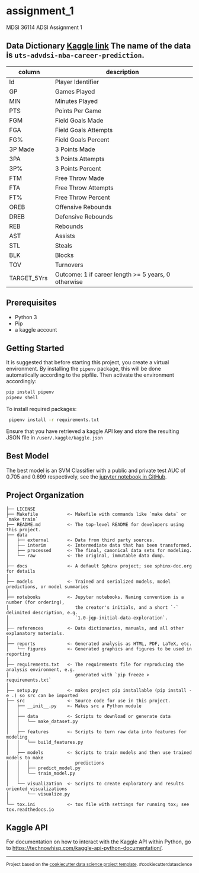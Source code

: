 assignment_1
==============================

MDSI 36114 ADSI Assignment 1



Data Dictionary
[Kaggle link](https://www.kaggle.com/c/uts-advdsi-nba-career-prediction/data?select=sample_submission.csv)
The name of the data is `uts-advdsi-nba-career-prediction`.
----------------------------
| column       | description                                         |
|--------------|-----------------------------------------------------|
| Id           | Player Identifier                                   |
| GP           | Games Played                                        |
| MIN          | Minutes Played                                      |
| PTS          | Points Per Game                                     |
| FGM          | Field Goals Made                                    |
| FGA          | Field Goals Attempts                                |
| FG%          | Field Goals Percent                                 |
| 3P Made      | 3 Points Made                                       |
| 3PA          | 3 Points Attempts                                   |
| 3P%          | 3 Points Percent                                    |
| FTM          | Free Throw Made                                     |
| FTA          | Free Throw Attempts                                 |
| FT%          | Free Throw Percent                                  |
| OREB         | Offensive Rebounds                                  |
| DREB         | Defensive Rebounds                                  |
| REB          | Rebounds                                            |
| AST          | Assists                                             |
| STL          | Steals                                              |
| BLK          | Blocks                                              |
| TOV          | Turnovers                                           |
| TARGET_5Yrs  | Outcome: 1 if career length >= 5 years, 0 otherwise |

Prerequisites
------------
* Python 3
* Pip 
* a kaggle account


Getting Started
------------
It is suggested that before starting this project, you create a virtual environment. By installing the `pipenv` package, this will be done automatically according to the pipfile. Then activate the environment accordingly:
```bash
pip install pipenv
pipenv shell
```

To install required packages:

```bash
 pipenv install -r requirements.txt
```

Ensure that you have retrieved a kaggle API key and store the resulting JSON file in `/user/.kaggle/kaggle.json`

Best Model
-------------
The best model is an SVM Classifier with a public and private test AUC of 0.705
and 0.699 respectively, see the [jupyter notebook in GitHub](https://github.com/roger-yu-ds/assignment_1/blob/master/models/srinivasa_priyanka_13684182_week2_SVM_SMOTE.ipynb%20copy).


Project Organization
------------

    ├── LICENSE
    ├── Makefile           <- Makefile with commands like `make data` or `make train`
    ├── README.md          <- The top-level README for developers using this project.
    ├── data
    │   ├── external       <- Data from third party sources.
    │   ├── interim        <- Intermediate data that has been transformed.
    │   ├── processed      <- The final, canonical data sets for modeling.
    │   └── raw            <- The original, immutable data dump.
    │
    ├── docs               <- A default Sphinx project; see sphinx-doc.org for details
    │
    ├── models             <- Trained and serialized models, model predictions, or model summaries
    │
    ├── notebooks          <- Jupyter notebooks. Naming convention is a number (for ordering),
    │                         the creator's initials, and a short `-` delimited description, e.g.
    │                         `1.0-jqp-initial-data-exploration`.
    │
    ├── references         <- Data dictionaries, manuals, and all other explanatory materials.
    │
    ├── reports            <- Generated analysis as HTML, PDF, LaTeX, etc.
    │   └── figures        <- Generated graphics and figures to be used in reporting
    │
    ├── requirements.txt   <- The requirements file for reproducing the analysis environment, e.g.
    │                         generated with `pip freeze > requirements.txt`
    │
    ├── setup.py           <- makes project pip installable (pip install -e .) so src can be imported
    ├── src                <- Source code for use in this project.
    │   ├── __init__.py    <- Makes src a Python module
    │   │
    │   ├── data           <- Scripts to download or generate data
    │   │   └── make_dataset.py
    │   │
    │   ├── features       <- Scripts to turn raw data into features for modeling
    │   │   └── build_features.py
    │   │
    │   ├── models         <- Scripts to train models and then use trained models to make
    │   │   │                 predictions
    │   │   ├── predict_model.py
    │   │   └── train_model.py
    │   │
    │   └── visualization  <- Scripts to create exploratory and results oriented visualizations
    │       └── visualize.py
    │
    └── tox.ini            <- tox file with settings for running tox; see tox.readthedocs.io

Kaggle API
--------------------------
For documentation on how to interact with the Kaggle API within Python, go to https://technowhisp.com/kaggle-api-python-documentation/.

--------

<p><small>Project based on the <a target="_blank" href="https://drivendata.github.io/cookiecutter-data-science/">cookiecutter data science project template</a>. #cookiecutterdatascience</small></p>
